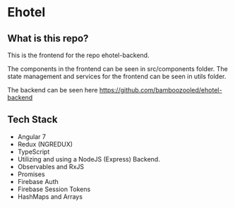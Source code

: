 # Ehotel

## What is this repo?

This is the frontend for the repo ehotel-backend.

The components in the frontend can be seen in src/components folder. The state management and services for the frontend can be seen in utils folder.

The backend can be seen here https://github.com/bamboozooled/ehotel-backend

## Tech Stack

* Angular 7
* Redux (NGREDUX)
* TypeScript
* Utilizing and using a NodeJS (Express) Backend.
* Observables and RxJS
* Promises
* Firebase Auth
* Firebase Session Tokens
* HashMaps and Arrays
